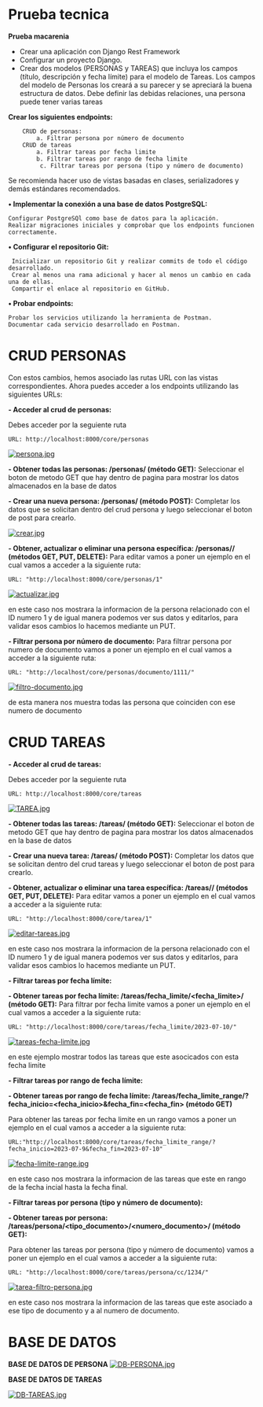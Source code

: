 # Prueba tecnica
**Prueba macarenia**
-	Crear una aplicación con Django Rest Framework
-	Configurar un proyecto Django.
-	Crear dos modelos (PERSONAS y TAREAS) que incluya los campos (título, descripción y fecha límite) para el modelo de Tareas. Los campos del modelo de Personas los creará a su parecer y se apreciará la buena estructura de datos. Debe definir las debidas relaciones, una persona puede tener varias tareas

**Crear los siguientes endpoints:**

    	CRUD de personas:
         	a. Filtrar persona por número de documento
    	CRUD de tareas
         	a. Filtrar tareas por fecha limite
         	b. Filtrar tareas por rango de fecha limite
        	 c. Filtrar tareas por persona (tipo y número de documento)
Se recomienda hacer uso de vistas basadas en clases, serializadores y demás estándares recomendados.

**•	Implementar la conexión a una base de datos PostgreSQL:**

	Configurar PostgreSQl como base de datos para la aplicación.
	Realizar migraciones iniciales y comprobar que los endpoints funcionen correctamente.

**•	Configurar el repositorio Git:**

	 Inicializar un repositorio Git y realizar commits de todo el código desarrollado.
	 Crear al menos una rama adicional y hacer al menos un cambio en cada una de ellas.
	 Compartir el enlace al repositorio en GitHub.

**•	Probar endpoints:**

	Probar los servicios utilizando la herramienta de Postman.
	Documentar cada servicio desarrollado en Postman.


# CRUD PERSONAS
Con estos cambios, hemos asociado las rutas URL con las vistas correspondientes. Ahora puedes acceder a los endpoints utilizando las siguientes URLs:

**- Acceder al crud de personas:**

Debes acceder por la seguiente ruta 

	URL: http://localhost:8000/core/personas

[![persona.jpg](https://i.postimg.cc/02jtN8ZF/persona.jpg)](https://postimg.cc/w7K5fYCQ)

**- Obtener todas las personas: /personas/ (método GET):**
Seleccionar el boton de metodo GET que hay dentro de pagina para mostrar los datos almacenados en la base de datos

**- Crear una nueva persona: /personas/ (método POST):**
Completar los datos que se solicitan dentro del crud persona y luego seleccionar el boton de post para crearlo.

[![crear.jpg](https://i.postimg.cc/XJJtww4c/crear.jpg)](https://postimg.cc/946x2w4r)

**- Obtener, actualizar o eliminar una persona específica: /personas/<id>/ (métodos GET, PUT, DELETE):**
Para editar vamos a poner un ejemplo en el cual vamos a acceder a la siguiente ruta:

	URL: "http://localhost:8000/core/personas/1"

[![actualizar.jpg](https://i.postimg.cc/PJ4CDs4R/actualizar.jpg)](https://postimg.cc/GT430f6F)

en este caso nos mostrara la informacion de la persona relacionado con el ID numero 1 y de igual manera podemos ver sus datos y editarlos, para validar esos cambios lo hacemos mediante un PUT.

**- Filtrar persona por número de documento:**
Para filtrar persona por numero de documento vamos a poner un ejemplo en el cual vamos a acceder a la siguiente ruta:

	URL: "http://localhost/core/personas/documento/1111/"

[![filtro-documento.jpg](https://i.postimg.cc/d1VpFGfZ/filtro-documento.jpg)](https://postimg.cc/QBv0kKhj)

de esta manera nos muestra todas las persona que coinciden con ese numero de documento



# CRUD TAREAS

**- Acceder al crud de tareas:**

Debes acceder por la seguiente ruta 

	URL: http://localhost:8000/core/tareas

[![TAREA.jpg](https://i.postimg.cc/6pBDzshh/TAREA.jpg)](https://postimg.cc/fJg2Trp3)

**- Obtener todas las tareas: /tareas/ (método GET):**
Seleccionar el boton de metodo GET que hay dentro de pagina para mostrar los datos almacenados en la base de datos

**- Crear una nueva tarea: /tareas/ (método POST):**
Completar los datos que se solicitan dentro del crud tareas y luego seleccionar el boton de post para crearlo.

**- Obtener, actualizar o eliminar una tarea específica: /tareas/<id>/ (métodos GET, PUT, DELETE):**
Para editar vamos a poner un ejemplo en el cual vamos a acceder a la siguiente ruta:

	URL: "http://localhost:8000/core/tarea/1"

[![editar-tareas.jpg](https://i.postimg.cc/h4d6B846/editar-tareas.jpg)](https://postimg.cc/8sTtd66m)

en este caso nos mostrara la informacion de la persona relacionado con el ID numero 1 y de igual manera podemos ver sus datos y editarlos, para validar esos cambios lo hacemos mediante un PUT.

**- Filtrar tareas por fecha límite:**

**- Obtener tareas por fecha límite: /tareas/fecha_limite/<fecha_limite>/ (método GET):**
Para filtrar por fecha limite vamos a poner un ejemplo en el cual vamos a acceder a la siguiente ruta:

	URL: "http://localhost:8000/core/tareas/fecha_limite/2023-07-10/"

[![tareas-fecha-limite.jpg](https://i.postimg.cc/pX0Dc4bH/tareas-fecha-limite.jpg)](https://postimg.cc/2VZbVHSc)

en este ejemplo mostrar todos las tareas que este asocicados con esta fecha limite

**- Filtrar tareas por rango de fecha límite:**

**- Obtener tareas por rango de fecha límite: /tareas/fecha_limite_range/?fecha_inicio=<fecha_inicio>&fecha_fin=<fecha_fin> (método GET)**

Para obtener las tareas por fecha limite en un rango vamos a poner un ejemplo en el cual vamos a acceder a la siguiente ruta:

	URL:"http://localhost:8000/core/tareas/fecha_limite_range/?fecha_inicio=2023-07-9&fecha_fin=2023-07-10"

[![fecha-limite-range.jpg](https://i.postimg.cc/6pJ9K5NL/fecha-limite-range.jpg)](https://postimg.cc/PPyGzHJP)

en este caso nos mostrara la informacion de las tareas que este en rango de la fecha incial hasta la fecha final.

**- Filtrar tareas por persona (tipo y número de documento):**

**- Obtener tareas por persona: /tareas/persona/<tipo_documento>/<numero_documento>/ (método GET):**

Para obtener las tareas por persona (tipo y número de documento) vamos a poner un ejemplo en el cual vamos a acceder a la siguiente ruta:

	URL: "http://localhost:8000/core/tareas/persona/cc/1234/"
[![tarea-filtro-persona.jpg](https://i.postimg.cc/bwwjpGBn/tarea-filtro-persona.jpg)](https://postimg.cc/VdphFN1s)


en este caso nos mostrara la informacion de las tareas que este asociado a ese tipo de documento y a al numero de documento.

# BASE DE DATOS

**BASE DE DATOS DE PERSONA**
[![DB-PERSONA.jpg](https://i.postimg.cc/cLJdCNYz/DB-PERSONA.jpg)](https://postimg.cc/0bhTXFVG)

**BASE DE DATOS DE TAREAS**

[![DB-TAREAS.jpg](https://i.postimg.cc/76BS04hW/DB-TAREAS.jpg)](https://postimg.cc/gXZwbfvV)
